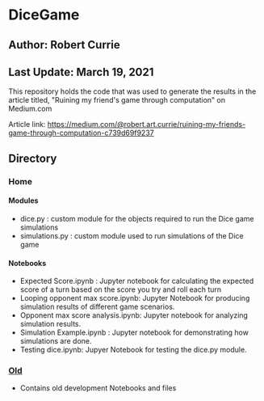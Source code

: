 # DiceGame
## Author: Robert Currie
## Last Update: March 19, 2021

This repository holds the code that was used to generate the results in the article titled, "Ruining my friend's game through computation" on Medium.com

Article link: https://medium.com/@robert.art.currie/ruining-my-friends-game-through-computation-c739d69f9237 

## Directory
### Home
#### Modules
* dice.py : custom module for the objects required to run the Dice game simulations
* simulations.py : custom module used to run simulations of the Dice game
#### Notebooks
* Expected Score.ipynb : Jupyter notebook for calculating the expected score of a turn based on the score you try and roll each turn 
* Looping opponent max score.ipynb: Jupyter Notebook for producing simulation results of different game scenarios. 
* Opponent max score analysis.ipynb: Jupyter notebook for analyzing simulation results. 
* Simulation Example.ipynb : Jupyter notebook for demonstrating how simulations are done.
* Testing dice.ipynb: Jupyer Notebook for testing the dice.py module. 
### [Old](/Old/)
* Contains old development Notebooks and files 


